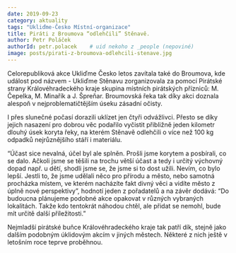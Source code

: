 ```yaml
---
date: 2019-09-23
category: aktuality
tags: "Ukliďme-Česko Místní-organizace"
title: Piráti z Broumova “odlehčili” Stěnavě.
author: Petr Poláček
authorId: petr.polacek    # uid nekoho z _people (nepoviné)
image: posts/pirati-z-broumova-odlehcili-stenave.jpg
---
```


 Celorepubliková akce Ukliďme Česko letos zavítala také do Broumova, kde událost pod názvem - Ukliďme Stěnavu zorganizovala za pomocí Pirátské strany Královéhradeckého kraje skupina místních pirátských přízniců: M. Čepelka, M. Minařík a J. Špreňar. Broumovská řeka tak díky akci doznala alespoň v nejproblematičtějším úseku zásadní očisty.

I přes slunečné počasí dorazili uklízet jen čtyři odvážlivci. Přesto se díky jejich nasazení pro dobrou věc podařilo vyčistit přibližně jeden kilometr dlouhý úsek koryta řeky, na kterém Stěnavě odlehčili o více než 100 kg odpadků nejrůznějšího stáří i materiálu.

“Účast sice nevalná, účel byl ale splněn. Prošli jsme korytem a posbírali, co se dalo. Ačkoli jsme se těšili na trochu větší účast a tedy i určitý výchovný dopad např. u dětí, shodli jsme se, že jsme si to dost užili. Nevím, co bylo lepší. Jestli to, že jsme udělali něco pro přírodu a město, nebo samotná procházka místem, ve kterém nacházíte fakt divný věci a vidíte město z úplně nové perspektivy”, hodnotí jeden z pořadatelů a na závěr dodává: “Do budoucna plánujeme podobné akce opakovat v různých vybraných lokalitách. Takže kdo tentokrát
náhodou chtěl, ale přidat se nemohl, bude mít určitě další příležitosti.”

Nejmladší pirátské buňce Královéhradeckého kraje tak patří dík, stejně jako dalším podobným úklidovým akcím v jiných městech. Některé z nich ještě v letošním roce teprve proběhnou.
